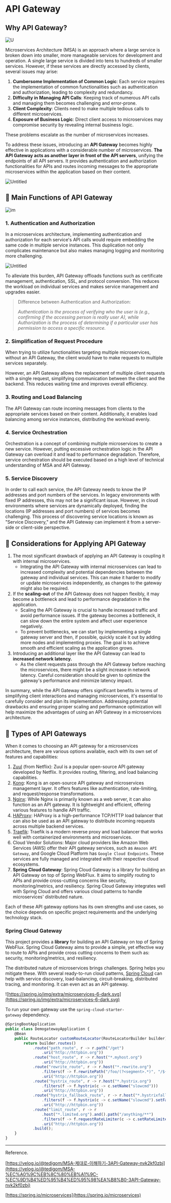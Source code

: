 # API Gateway

## Why API Gateway?

![U](https://i.ibb.co/M9b8t6p/Screenshot-2023-07-30-at-12-04-51-PM.png)

Microservices Architecture (MSA) is an approach where a large service is broken down into smaller, more manageable services for development and operation. A single large service is divided into tens to hundreds of smaller services. However, if these services are directly accessed by clients, several issues may arise:

1. **Cumbersome Implementation of Common Logic**: Each service requires the implementation of common functionalities such as authentication and authorization, leading to complexity and redundancy.
2. **Difficulty in Managing API Calls**: Keeping track of numerous API calls and managing them becomes challenging and error-prone.
3. **Client Complexity**: Clients need to make multiple tedious calls to different microservices.
4. **Exposure of Business Logic**: Direct client access to microservices may compromise security by revealing internal business logic.

These problems escalate as the number of microservices increases.

To address these issues, introducing an **API Gateway** becomes highly effective in applications with a considerable number of microservices. **The API Gateway acts as another layer in front of the API servers**, unifying the endpoints of all API servers. It provides authentication and authorization functionalities for APIs and routes incoming messages to the appropriate microservices within the application based on their content.

![Untitled](https://i.ibb.co/5Y4STCz/1.png)



## 🧾 Main Functions of API Gateway

![im](https://i.ibb.co/f0HB07q/3.png)

### 1. Authentication and Authorization

In a microservices architecture, implementing authentication and authorization for each service's API calls would require embedding the same code in multiple service instances. This duplication not only complicates maintenance but also makes managing logging and monitoring more challenging.

![Untitled](https://i.ibb.co/WzHQ0N3/4.png)

To alleviate this burden, API Gateway offloads functions such as certificate management, authentication, SSL, and protocol conversion. This reduces the workload on individual services and makes service management and upgrades easier.

> Difference between Authentication and Authorization:
> 
> 
> *Authentication is the process of verifying who the user is (e.g., confirming if the accessing person is really user A), while Authorization is the process of determining if a particular user has permission to access a specific resource.*
> 

### 2. Simplification of Request Procedure

When trying to utilize functionalities targeting multiple microservices, without an API Gateway, the client would have to make requests to multiple services separately.

However, an API Gateway allows the replacement of multiple client requests with a single request, simplifying communication between the client and the backend. This reduces waiting time and improves overall efficiency.

### 3. Routing and Load Balancing

The API Gateway can route incoming messages from clients to the appropriate services based on their content. Additionally, it enables load balancing among service instances, distributing the workload evenly.

### 4. Service Orchestration

Orchestration is a concept of combining multiple microservices to create a new service. However, putting excessive orchestration logic in the API Gateway can overload it and lead to performance degradation. Therefore, service orchestration should be executed based on a high level of technical understanding of MSA and API Gateway.

### 5. Service Discovery

In order to call each service, the API Gateway needs to know the IP addresses and port numbers of the services. In legacy environments with fixed IP addresses, this may not be a significant issue. However, in cloud environments where services are dynamically deployed, finding the locations (IP addresses and port numbers) of services becomes challenging. This process of discovering service locations is known as "Service Discovery," and the API Gateway can implement it from a server-side or client-side perspective.

## 🤔 Considerations for Applying API Gateway

1. The most significant drawback of applying an API Gateway is coupling it with internal microservices.
    - Integrating the API Gateway with internal microservices can lead to increased complexity and potential dependencies between the gateway and individual services. This can make it harder to modify or update microservices independently, as changes to the gateway might also be required.
2. If the **scaling-out** of the API Gateway does not happen flexibly, it may become a bottleneck and lead to performance degradation in the application.
    - Scaling the API Gateway is crucial to handle increased traffic and avoid performance issues. If the gateway becomes a bottleneck, it can slow down the entire system and affect user experience negatively.
    - To prevent bottlenecks, we can start by implementing a single gateway server and then, if possible, quickly scale it out by adding more nodes and implementing proxies. The goal is to achieve smooth and efficient scaling as the application grows.
3. Introducing an additional layer like the API Gateway can lead to **increased network latency.**
    - As the client requests pass through the API Gateway before reaching the microservices, there might be a slight increase in network latency. Careful consideration should be given to optimize the gateway's performance and minimize latency impact.

In summary, while the API Gateway offers significant benefits in terms of simplifying client interactions and managing microservices, it's essential to carefully consider and plan its implementation. Addressing potential drawbacks and ensuring proper scaling and performance optimization will help maximize the advantages of using an API Gateway in a microservices architecture.

    

## 🍬 Types of API Gateways

When it comes to choosing an API gateway for a microservices architecture, there are various options available, each with its own set of features and capabilities:

1. [Zuul](https://github.com/Netflix/zuul?ref=aboullaite.me) (from Netflix): Zuul is a popular open-source API gateway developed by Netflix. It provides routing, filtering, and load balancing capabilities.
2. [Kong](https://github.com/Kong/kong?ref=aboullaite.me): Kong is an open-source API gateway and microservices management layer. It offers features like authentication, rate-limiting, and request/response transformations.
3. [Nginx](https://www.nginx.com/?ref=aboullaite.me): While Nginx is primarily known as a web server, it can also function as an API gateway. It is lightweight and efficient, offering various features to handle API traffic.
4. [HAProxy](https://www.haproxy.com/?ref=aboullaite.me): HAProxy is a high-performance TCP/HTTP load balancer that can also be used as an API gateway to distribute incoming requests across multiple backend services.
5. [Traefik](https://traefik.io/?ref=aboullaite.me): Traefik is a modern reverse proxy and load balancer that works well with containerized environments and microservices.
6. Cloud Vendor Solutions: Major cloud providers like Amazon Web Services (AWS) offer their API gateway services, such as `Amazon API Gateway`, and Google Cloud Platform has `Google Cloud Endpoints`. These services are fully managed and integrated with their respective cloud ecosystems.
7. **Spring Cloud Gateway**: Spring Cloud Gateway is a library for building an API Gateway on top of Spring WebFlux. It aims to simplify routing to APIs and provide cross-cutting concerns like security, monitoring/metrics, and resiliency. Spring Cloud Gateway integrates well with Spring Cloud and offers various cloud patterns to handle microservices' distributed nature.

Each of these API gateway options has its own strengths and use cases, so the choice depends on specific project requirements and the underlying technology stack.

### Spring Cloud Gateway

This project provides a **library** for building an API Gateway on top of Spring WebFlux. Spring Cloud Gateway aims to provide a simple, yet effective way to route to APIs and provide cross cutting concerns to them such as: security, monitoring/metrics, and resiliency.

The distributed nature of microservices brings challenges. Spring helps you mitigate these. With several ready-to-run cloud patterns, [Spring Cloud](https://spring.io/cloud) can help with service discovery, load-balancing, circuit-breaking, distributed tracing, and monitoring. It can even act as an API gateway.

![https://spring.io/img/extra/microservices-6-dark.svg](https://spring.io/img/extra/microservices-6-dark.svg)

To run your own gateway use the `spring-cloud-starter-gateway` dependency.

```jsx
@SpringBootApplication
public class DemogatewayApplication {
	@Bean
	public RouteLocator customRouteLocator(RouteLocatorBuilder builder) {
		return builder.routes()
			.route("path_route", r -> r.path("/get")
				.uri("http://httpbin.org"))
			.route("host_route", r -> r.host("*.myhost.org")
				.uri("http://httpbin.org"))
			.route("rewrite_route", r -> r.host("*.rewrite.org")
				.filters(f -> f.rewritePath("/foo/(?<segment>.*)", "/${segment}"))
				.uri("http://httpbin.org"))
			.route("hystrix_route", r -> r.host("*.hystrix.org")
				.filters(f -> f.hystrix(c -> c.setName("slowcmd")))
				.uri("http://httpbin.org"))
			.route("hystrix_fallback_route", r -> r.host("*.hystrixfallback.org")
				.filters(f -> f.hystrix(c -> c.setName("slowcmd").setFallbackUri("forward:/hystrixfallback")))
				.uri("http://httpbin.org"))
			.route("limit_route", r -> r
				.host("*.limited.org").and().path("/anything/**")
				.filters(f -> f.requestRateLimiter(c -> c.setRateLimiter(redisRateLimiter())))
				.uri("http://httpbin.org"))
			.build();
	}
}
```

---

Reference.

[https://velog.io/@tedigom/MSA-제대로-이해하기-3API-Gateway-nvk2kf0zbj](https://velog.io/@tedigom/MSA-%EC%A0%9C%EB%8C%80%EB%A1%9C-%EC%9D%B4%ED%95%B4%ED%95%98%EA%B8%B0-3API-Gateway-nvk2kf0zbj)

[https://spring.io/microservices](https://spring.io/microservices)